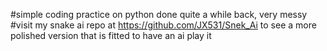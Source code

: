 #simple coding practice on python done quite a while back, very messy
#visit my snake ai repo at https://github.com/JX531/Snek_Ai to see a more polished version that is fitted to have an ai play it
